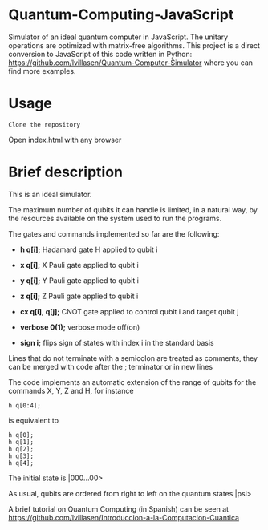 # Quantum-Computing-JavaScript
Simulator of an ideal quantum computer in JavaScript. The unitary operations are optimized with matrix-free algorithms.
This project is a direct conversion to JavaScript of this code written in Python: https://github.com/lvillasen/Quantum-Computer-Simulator where you can find more examples.


# Usage 

	Clone the repository
  
  Open index.html with any browser
  
  

# Brief description

This is an ideal simulator. 

The maximum number of qubits it can handle is limited, in a natural way, by the resources available on the system used to run the programs. 

The gates and commands implemented so far are the following:


*	**h q[i];** Hadamard gate H applied to qubit i

*	**x q[i];** X Pauli gate applied to qubit i

*	**y q[i];** Y Pauli gate applied to qubit i

*	**z q[i];** Z Pauli gate applied to qubit i

*	**cx q[i], q[j];** CNOT gate applied to control qubit i and target qubit j

*	**verbose 0(1);** verbose mode off(on)

*	**sign i;** flips sign of states with index i in the standard basis

Lines that do not terminate with a semicolon are treated as comments,
they can be merged with code after the ; terminator or in new lines

The code implements an automatic extension of the range of qubits for the commands X, Y, Z and H, for instance
	
	h q[0:4];
	
is equivalent to

	h q[0];
	h q[1];
	h q[2];
	h q[3];
	h q[4];



The initial state is 
	|000...00>

As usual, qubits are ordered from right to left on the quantum states |psi>

A brief tutorial on Quantum Computing (in Spanish) can be seen at https://github.com/lvillasen/Introduccion-a-la-Computacion-Cuantica
